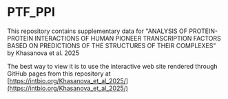 # PTF_PPI
This repository contains supplementary data for "ANALYSIS OF PROTEIN-PROTEIN INTERACTIONS OF HUMAN PIONEER TRANSCRIPTION FACTORS BASED ON PREDICTIONS OF THE STRUCTURES OF THEIR COMPLEXES" by Khasanova et al. 2025

The best way to view it is to use the interactive web site rendered through GitHub pages from this repository at [https://intbio.org/Khasanova_et_al_2025/](https://intbio.org/Khasanova_et_al_2025/)
